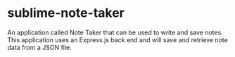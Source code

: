# sublime-note-taker
An application called Note Taker that can be used to write and save notes. This application uses an Express.js back end and will save and retrieve note data from a JSON file.

